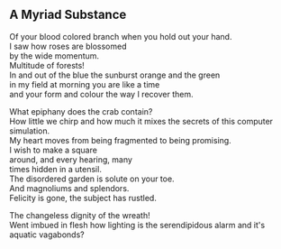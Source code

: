 A Myriad Substance
------------------
Of your blood colored branch when you hold out your hand.  
I saw how roses are blossomed  
by the wide momentum.  
Multitude of forests!  
In and out of the blue the sunburst orange and the green  
in my field at morning you are like a time  
and your form and colour the way I recover them.  
  
What epiphany does the crab contain?  
How little we chirp and how much it mixes the secrets of this computer simulation.  
My heart moves from being fragmented to being promising.  
I wish to make a square  
around, and every hearing, many  
times hidden in a utensil.  
The disordered garden is solute on your toe.  
And magnoliums and splendors.  
Felicity is gone, the subject has rustled.  
  
The changeless dignity of the wreath!  
Went imbued in flesh how lighting is the serendipidous alarm and it's aquatic vagabonds?  
